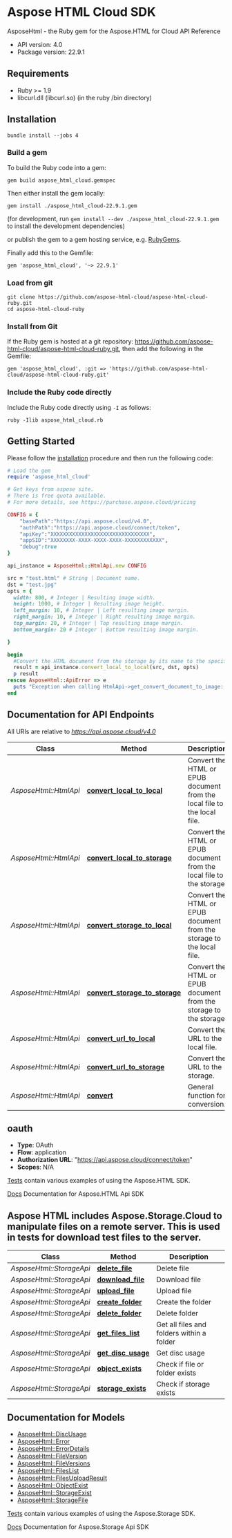 # Aspose HTML Cloud SDK

AsposeHtml - the Ruby gem for the Aspose.HTML for Cloud API Reference

- API version: 4.0
- Package version: 22.9.1

## Requirements
- Ruby >= 1.9
- libcurl.dll (libcurl.so) (in the ruby /bin directory)

## Installation 
```shell
bundle install --jobs 4
```

### Build a gem

To build the Ruby code into a gem:

```shell
gem build aspose_html_cloud.gemspec
```

Then either install the gem locally:

```shell
gem install ./aspose_html_cloud-22.9.1.gem
```
(for development, run `gem install --dev ./aspose_html_cloud-22.9.1.gem` to install the development dependencies)

or publish the gem to a gem hosting service, e.g. [RubyGems](https://rubygems.org/).

Finally add this to the Gemfile:

    gem 'aspose_html_cloud', '~> 22.9.1'

### Load from git

    git clone https://github.com/aspose-html-cloud/aspose-html-cloud-ruby.git
    cd aspose-html-cloud-ruby
    
### Install from Git

If the Ruby gem is hosted at a git repository: https://github.com/aspose-html-cloud/aspose-html-cloud-ruby.git, then add the following in the Gemfile:

    gem 'aspose_html_cloud', :git => 'https://github.com/aspose-html-cloud/aspose-html-cloud-ruby.git'

### Include the Ruby code directly

Include the Ruby code directly using `-I` as follows:

```shell
ruby -Ilib aspose_html_cloud.rb
```

## Getting Started

Please follow the [installation](#installation) procedure and then run the following code:
```ruby
# Load the gem
require 'aspose_html_cloud'

# Get keys from aspose site.
# There is free quota available. 
# For more details, see https://purchase.aspose.cloud/pricing

CONFIG = {
    "basePath":"https://api.aspose.cloud/v4.0",
    "authPath":"https://api.aspose.cloud/connect/token",
    "apiKey":"XXXXXXXXXXXXXXXXXXXXXXXXXXXXXXXX",
    "appSID":"XXXXXXXX-XXXX-XXXX-XXXX-XXXXXXXXXXXX",
    "debug":true
}

api_instance = AsposeHtml::HtmlApi.new CONFIG

src = "test.html" # String | Document name.
dst = "test.jpg"
opts = { 
  width: 800, # Integer | Resulting image width. 
  height: 1000, # Integer | Resulting image height. 
  left_margin: 10, # Integer | Left resulting image margin.
  right_margin: 10, # Integer | Right resulting image margin.
  top_margin: 20, # Integer | Top resulting image margin.
  bottom_margin: 20 # Integer | Bottom resulting image margin.

}

begin
  #Convert the HTML document from the storage by its name to the specified image format.
  result = api_instance.convert_local_to_local(src, dst, opts)
  p result
rescue AsposeHtml::ApiError => e
  puts "Exception when calling HtmlApi->get_convert_document_to_image: #{e}"
end

```

## Documentation for API Endpoints

All URIs are relative to *https://api.aspose.cloud/v4.0*

| Class                 | Method                                                                             | Description                                                              |
|-----------------------|------------------------------------------------------------------------------------|--------------------------------------------------------------------------|
| *AsposeHtml::HtmlApi* | [**convert_local_to_local**](docs/ConversionApi.md#convert_local_to_local)         | Convert the HTML or EPUB document from the local file to the local file. |
| *AsposeHtml::HtmlApi* | [**convert_local_to_storage**](docs/ConversionApi.md#convert_local_to_storage)     | Convert the HTML or EPUB document from the local file to the storage.    |
| *AsposeHtml::HtmlApi* | [**convert_storage_to_local**](docs/ConversionApi.md#convert_storage_to_local)     | Convert the HTML or EPUB document from the storage to the local file.    |
| *AsposeHtml::HtmlApi* | [**convert_storage_to_storage**](docs/ConversionApi.md#convert_storage_to_storage) | Convert the HTML or EPUB document from the storage to the storage.       |
| *AsposeHtml::HtmlApi* | [**convert_url_to_local**](docs/ConversionApi.md#convert_url_to_local)             | Convert the URL to the local file.                                       |
| *AsposeHtml::HtmlApi* | [**convert_url_to_storage**](docs/ConversionApi.md#convert_url_to_storage)         | Convert the URL to the storage.                                          |
| *AsposeHtml::HtmlApi* | [**convert**](docs/ConversionApi.md#convert)                                       | General function for conversion.                                         |


## oauth

- **Type**: OAuth
- **Flow**: application
- **Authorization URL**: "https://api.aspose.cloud/connect/token"
- **Scopes**: N/A

[Tests](./spec/api/html_api_spec.rb) contain various examples of using the Aspose.HTML SDK.

[Docs](./docs/) Documentation for Aspose.HTML Api SDK

## Aspose HTML includes Aspose.Storage.Cloud to manipulate files on a remote server. This is used in tests for download test files to the server.

| Class                    | Method                                                                | Description                               |
|--------------------------|-----------------------------------------------------------------------|-------------------------------------------|
| *AsposeHtml::StorageApi* | [**delete_file**](docs/storage/FileApi.md#delete_file)                | Delete file                               |
| *AsposeHtml::StorageApi* | [**download_file**](docs/storage/FileApi.md#download_file)            | Download file                             |
| *AsposeHtml::StorageApi* | [**upload_file**](docs/storage/FileApi.md#upload_file)                | Upload file                               |
| *AsposeHtml::StorageApi* | [**create_folder**](docs/storage/FolderApi.md#create_folder)          | Create the folder                         |
| *AsposeHtml::StorageApi* | [**delete_folder**](docs/storage/FolderApi.md#delete_folder)          | Delete folder                             |
| *AsposeHtml::StorageApi* | [**get_files_list**](docs/storage/FolderApi.md#get_files_list)        | Get all files and folders within a folder | 
| *AsposeHtml::StorageApi* | [**get_disc_usage**](docs/storage/StorageApi.md#get_disc_usage)       | Get disc usage                            |
| *AsposeHtml::StorageApi* | [**object_exists**](docs/storage/StorageApi.md#object_exists)         | Check if file or folder exists            |
| *AsposeHtml::StorageApi* | [**storage_exists**](docs/storage/StorageApi.md#storage_exists)       | Check if storage exists                   |


## Documentation for Models

 - [AsposeHtml::DiscUsage](docs/storage/DiscUsage.md)
 - [AsposeHtml::Error](docs/storage/Error.md)
 - [AsposeHtml::ErrorDetails](docs/storage/ErrorDetails.md)
 - [AsposeHtml::FileVersion](docs/storage/FileVersion.md)
 - [AsposeHtml::FileVersions](docs/storage/FileVersions.md)
 - [AsposeHtml::FilesList](docs/storage/FilesList.md)
 - [AsposeHtml::FilesUploadResult](docs/storage/FilesUploadResult.md)
 - [AsposeHtml::ObjectExist](docs/storage/ObjectExist.md)
 - [AsposeHtml::StorageExist](docs/storage/StorageExist.md)
 - [AsposeHtml::StorageFile](docs/storage/StorageFile.md)


[Tests](spec) contain various examples of using the Aspose.Storage SDK.

[Docs](docs/storage) Documentation for Aspose.Storage Api SDK
